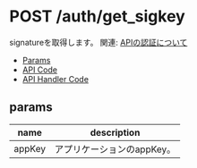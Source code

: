 # POST /auth/get_sigkey

signatureを取得します。
関連: [APIの認証について](/docs/auth.md)

- [Params](#params)
- [API Code](/src/endpoints/auth/get_sigkey.js)
- [API Handler Code](/src/handlers/web/auth/get_sigkey.js)

## params

name|description
---|---
appKey|アプリケーションのappKey。
